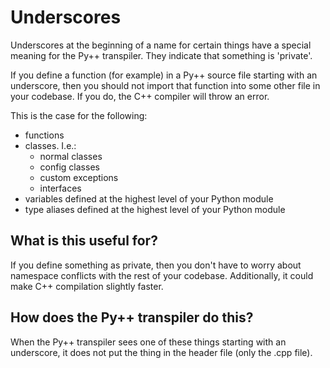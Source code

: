 # Underscores

Underscores at the beginning of a name for certain things have a special meaning for the Py++ transpiler. They indicate that something is 'private'.

If you define a function (for example) in a Py++ source file starting with an underscore, then you should not import that function into some other file in your codebase. If you do, the C++ compiler will throw an error.

This is the case for the following:

- functions
- classes. I.e.:
    - normal classes
    - config classes
    - custom exceptions
    - interfaces
- variables defined at the highest level of your Python module
- type aliases defined at the highest level of your Python module

## What is this useful for?

If you define something as private, then you don't have to worry about namespace conflicts with the rest of your codebase. Additionally, it could make C++ compilation slightly faster.

## How does the Py++ transpiler do this?

When the Py++ transpiler sees one of these things starting with an underscore, it does not put the thing in the header file (only the .cpp file).
